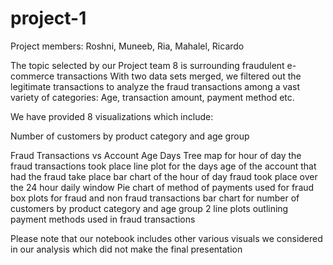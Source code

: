 # project-1

Project members: Roshni, Muneeb, Ria, Mahalel, Ricardo

The topic selected by our Project team 8 is surrounding fraudulent e-commerce transactions
With two data sets merged, we filtered out the legitimate transactions to analyze the fraud transactions among a vast variety of categories: Age, transaction amount, payment method etc.

We have provided 8 visualizations which include:

Number of customers by product category and age group

Fraud Transactions vs Account Age Days
Tree map for hour of day the fraud transactions took place
line plot for the days age of the account that had the fraud take place
bar chart of the hour of day fraud took place over the 24 hour daily window
Pie chart of method of payments used for fraud
box plots for fraud and non fraud transactions
bar chart for number of customers by product category and age group
2 line plots outlining payment methods used in fraud transactions

Please note that our notebook includes other various visuals we considered in our analysis which did not make the final presentation
